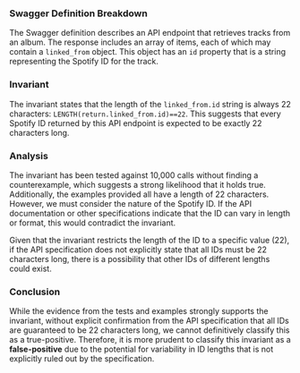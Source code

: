 ### Swagger Definition Breakdown
The Swagger definition describes an API endpoint that retrieves tracks from an album. The response includes an array of items, each of which may contain a `linked_from` object. This object has an `id` property that is a string representing the Spotify ID for the track.

### Invariant
The invariant states that the length of the `linked_from.id` string is always 22 characters: `LENGTH(return.linked_from.id)==22`. This suggests that every Spotify ID returned by this API endpoint is expected to be exactly 22 characters long.

### Analysis
The invariant has been tested against 10,000 calls without finding a counterexample, which suggests a strong likelihood that it holds true. Additionally, the examples provided all have a length of 22 characters. However, we must consider the nature of the Spotify ID. If the API documentation or other specifications indicate that the ID can vary in length or format, this would contradict the invariant.

Given that the invariant restricts the length of the ID to a specific value (22), if the API specification does not explicitly state that all IDs must be 22 characters long, there is a possibility that other IDs of different lengths could exist. 

### Conclusion
While the evidence from the tests and examples strongly supports the invariant, without explicit confirmation from the API specification that all IDs are guaranteed to be 22 characters long, we cannot definitively classify this as a true-positive. Therefore, it is more prudent to classify this invariant as a **false-positive** due to the potential for variability in ID lengths that is not explicitly ruled out by the specification.
